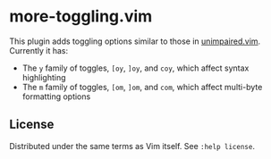 # more-toggling.vim

This plugin adds toggling options similar to those in [unimpaired.vim][un].
Currently it has:

  * The `y` family of toggles, `[oy`, `]oy`, and `coy`, which affect syntax
    highlighting
  * The `m` family of toggles, `[om`, `]om`, and `com`, which affect multi-byte
    formatting options

## License

Distributed under the same terms as Vim itself. See `:help license`.

[un]: https://github.com/tpope/vim-unimpaired
